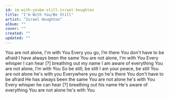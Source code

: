 ```yaml
---
id: im-with-yoube-still-israel-houghton
title: "I’m With You/Be Still"
artist: "Israel Houghton"
album: ""
cover: ""
created: ""
updated: ""
---
```


You are not alone, I'm with You
Every you go, I’m there
You don't have to be afraid
I have always been the same
You are not alone, I'm with You
Every whisper I can hear
[?] breathing out my name
I am aware of everything
You are not alone, I’m with You
So be still, be still
I am your peace, be still
You are not alone he's with you
Everywhere you go he's there
You don't have to be afraid
He has always been the same
You are not alone he's with You
Every whisper he can hear
[?] breathing out his name
He's aware of everything
You are not alone he's with You